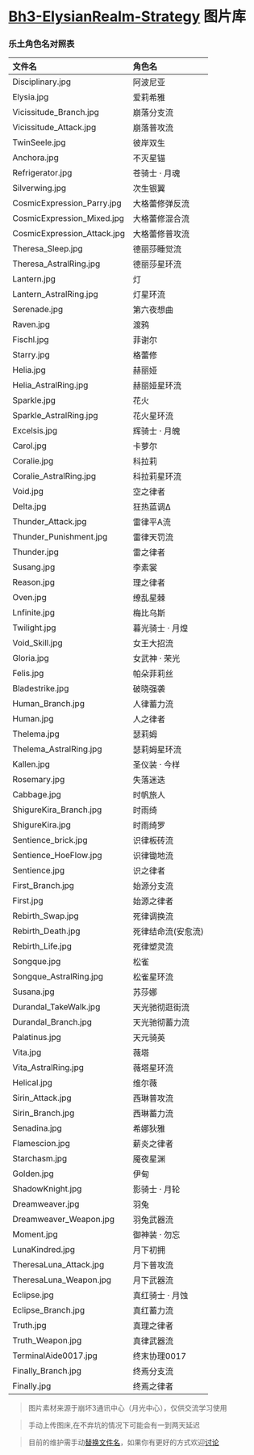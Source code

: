 # [Bh3-ElysianRealm-Strategy](https://github.com/MskTim/Bh3-ElysianRealm-Strategy) 图片库
### 乐土角色名对照表
| 文件名                 | 角色名          |
| :--------------------- | :-------------- |
| Disciplinary.jpg | 阿波尼亚 |
| Elysia.jpg | 爱莉希雅 |
| Vicissitude_Branch.jpg | 崩落分支流 |
| Vicissitude_Attack.jpg | 崩落普攻流 |
| TwinSeele.jpg | 彼岸双生 |
| Anchora.jpg | 不灭星锚 |
| Refrigerator.jpg | 苍骑士 · 月魂 |
| Silverwing.jpg | 次生银翼 |
| CosmicExpression_Parry.jpg | 大格蕾修弹反流 |
| CosmicExpression_Mixed.jpg | 大格蕾修混合流 |
| CosmicExpression_Attack.jpg | 大格蕾修普攻流 |
| Theresa_Sleep.jpg | 德丽莎睡觉流 |
| Theresa_AstralRing.jpg | 德丽莎星环流 |
| Lantern.jpg | 灯 |
| Lantern_AstralRing.jpg | 灯星环流 |
| Serenade.jpg | 第六夜想曲 |
| Raven.jpg | 渡鸦 |
| Fischl.jpg | 菲谢尔 |
| Starry.jpg | 格蕾修 |
| Helia.jpg | 赫丽娅 |
| Helia_AstralRing.jpg | 赫丽娅星环流 |
| Sparkle.jpg | 花火 |
| Sparkle_AstralRing.jpg | 花火星环流 |
| Excelsis.jpg | 辉骑士 · 月魄 |
| Carol.jpg | 卡萝尔 |
| Coralie.jpg | 科拉莉 |
| Coralie_AstralRing.jpg | 科拉莉星环流 |
| Void.jpg | 空之律者 |
| Delta.jpg | 狂热蓝调Δ |
| Thunder_Attack.jpg | 雷律平A流 |
| Thunder_Punishment.jpg | 雷律天罚流 |
| Thunder.jpg | 雷之律者 |
| Susang.jpg | 李素裳 |
| Reason.jpg | 理之律者 |
| Oven.jpg | 缭乱星棘 |
| Lnfinite.jpg | 梅比乌斯 |
| Twilight.jpg | 暮光骑士 · 月煌 |
| Void_Skill.jpg | 女王大招流 |
| Gloria.jpg | 女武神 · 荣光 |
| Felis.jpg | 帕朵菲莉丝 |
| Bladestrike.jpg | 破晓强袭 |
| Human_Branch.jpg | 人律蓄力流 |
| Human.jpg | 人之律者 |
| Thelema.jpg | 瑟莉姆 |
| Thelema_AstralRing.jpg | 瑟莉姆星环流 |
| Kallen.jpg | 圣仪装 · 今样 |
| Rosemary.jpg | 失落迷迭 |
| Cabbage.jpg | 时帆旅人 |
| ShigureKira_Branch.jpg | 时雨绮 |
| ShigureKira.jpg | 时雨绮罗 |
| Sentience_brick.jpg | 识律板砖流 |
| Sentience_HoeFlow.jpg | 识律锄地流 |
| Sentience.jpg | 识之律者 |
| First_Branch.jpg | 始源分支流 |
| First.jpg | 始源之律者 |
| Rebirth_Swap.jpg | 死律调换流 |
| Rebirth_Death.jpg | 死律结命流(安愈流) |
| Rebirth_Life.jpg | 死律塑灵流 |
| Songque.jpg | 松雀 |
| Songque_AstralRing.jpg | 松雀星环流 |
| Susana.jpg | 苏莎娜 |
| Durandal_TakeWalk.jpg | 天光驰彻逛街流 |
| Durandal_Branch.jpg | 天光驰彻蓄力流 |
| Palatinus.jpg | 天元骑英 |
| Vita.jpg | 薇塔 |
| Vita_AstralRing.jpg | 薇塔星环流 |
| Helical.jpg | 维尔薇 |
| Sirin_Attack.jpg | 西琳普攻流 |
| Sirin_Branch.jpg | 西琳蓄力流 |
| Senadina.jpg | 希娜狄雅 |
| Flamescion.jpg | 薪炎之律者 |
| Starchasm.jpg | 魇夜星渊 |
| Golden.jpg | 伊甸 |
| ShadowKnight.jpg | 影骑士 · 月轮 |
| Dreamweaver.jpg | 羽兔 |
| Dreamweaver_Weapon.jpg | 羽兔武器流 |
| Moment.jpg | 御神装 · 勿忘 |
| LunaKindred.jpg | 月下初拥 |
| TheresaLuna_Attack.jpg | 月下普攻流 |
| TheresaLuna_Weapon.jpg | 月下武器流 |
| Eclipse.jpg | 真红骑士 · 月蚀 |
| Eclipse_Branch.jpg | 真红蓄力流 |
| Truth.jpg | 真理之律者 |
| Truth_Weapon.jpg | 真律武器流 |
| TerminalAide0017.jpg | 终末协理0017 |
| Finally_Branch.jpg | 终焉分支流 |
| Finally.jpg | 终焉之律者 |


> 图片素材来源于崩坏3通讯中心（月光中心），仅供交流学习使用

> 手动上传图床,在不弃坑的情况下可能会有一到两天延迟

> 目前的维护需手动[替换文件名](https://blog.msktmi.com/posts/2024/580597065.html)，如果你有更好的方式欢迎[讨论](https://github.com/MskTmi/ElysianRealm-Data/discussions/new?category=general)